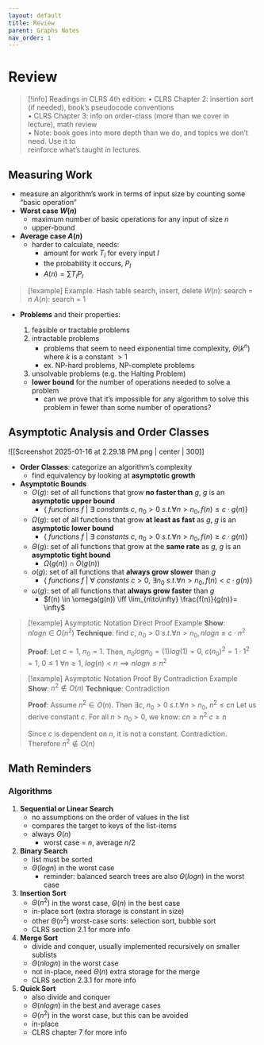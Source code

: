 ```yaml
---
layout: default
title: Review
parent: Graphs Notes
nav_order: 1
---
```

# Review

> [!info] Readings in CLRS 4th edition:
> • CLRS Chapter 2: insertion sort (if needed), book’s pseudocode conventions  
> • CLRS Chapter 3: info on order-class (more than we cover in lecture), math review  
> • Note: book goes into more depth than we do, and topics we don’t need. Use it to  
reinforce what’s taught in lectures.

## Measuring Work
- measure an algorithm’s work in terms of input size by counting some “basic operation”
- **Worst case $W(n)$**
	- maximum number of basic operations for any input of size $n$
	- upper-bound
- **Average case $A(n)$**
	- harder to calculate, needs:
		- amount for work $T_I$ for every input $I$
		- the probability it occurs, $P_I$
		- $A(n) = \sum T_I P_I$

> [!example] Example. Hash table search, insert, delete
> $W(n)$: search = $n$
> $A(n)$: search = $1$

- **Problems** and their properties:
	1. feasible or tractable problems
	2. intractable problems
		- problems that seem to need exponential time complexity, $\Theta (k^n)$ where $k$ is a constant $> 1$
		- ex. NP-hard problems, NP-complete problems
	3. unsolvable problems (e.g. the Halting Problem)

	- **lower bound** for the number of operations needed to solve a problem
		- can we prove that it’s impossible for any algorithm to solve this problem in fewer than some number of operations?

## Asymptotic Analysis and Order Classes
![[Screenshot 2025-01-16 at 2.29.18 PM.png | center | 300]]

- **Order Classes**: categorize an algorithm’s complexity
	- find equivalency by looking at **asymptotic growth**
- **Asymptotic Bounds**
	- $O(g)$: set of all functions that grow **no faster than** $g$, $g$ is an **asymptotic upper bound**
		- $\{ \ functions \ f \ | \ \exists \ constants \ c, \ n_0 > 0 \ s.t. \forall n > n_0, f(n) ≤ c \cdot g(n)\}$
	- $\Omega (g)$: set of all functions that grow **at least as fast** as $g$, $g$ is an **asymptotic lower bound**
		- $\{ \ functions \ f \ | \ \exists \ constants \ c, \ n_0 > 0 \ s.t. \forall n > n_0, f(n) ≥ c \cdot g(n)\}$
	- $\Theta (g)$: set of all functions that grow at the **same rate** as $g$, $g$ is an **asymptotic tight bound**
		- $\Omega (g(n)) \cap O(g(n))$
	- $o(g)$: set of all functions that **always grow slower** than $g$
		- $\{ \ functions \ f \ | \ \forall \ constants \ c > 0, \ \exists n_0 \ s.t. \forall n > n_0, f(n) < c \cdot g(n)\}$
	- $\omega(g)$: set of all functions that **always grow faster** than $g$
		- $f(n) \in \omega(g(n)) \iff \lim_{n\to\infty} \frac{f(n)}{g(n)}= \infty$

> [!example] Asymptotic Notation Direct Proof Example
> **Show**: $nlogn \ \in \ O(n^2)$
> **Technique**: find $c, \ n_0 > 0 \ s.t. \forall n > n_0, nlogn ≤ c \cdot n^2$
> 
> **Proof**: 
> Let $c = 1, \ n_0 = 1$. Then,
> 		$n_0 log n_0 = (1) log (1) = 0,$
> 		$c(n_0)^2 = 1 \cdot 1^2 = 1,$
> 		$0 ≤ 1$
> 		$\forall n ≥ 1, \ log(n) < n \implies nlogn ≤ n^2$

> [!example] Asymptotic Notation Proof By Contradiction Example
> **Show**: $n^2 \notin O(n)$
> **Technique**: Contradiction
> 
> **Proof**: 
> Assume $n^2 \in O(n)$. Then $\exists c, \ n_0 >0 \ s.t. \forall n > n_0, \ n^2 ≤ cn$
> Let us derive constant $c$. For all $n > n_0 > 0$, we know:
> $cn ≥ n^2$
> $c ≥ n$
>
> Since $c$ is dependent on $n$, it is not a constant. Contradiction. Therefore $n^2 \notin O(n)$

## Math Reminders

### Algorithms
1. **Sequential or Linear Search**
	- no assumptions on the order of values in the list
	- compares the target to keys of the list-items
	- always $\Theta(n)$
		- worst case = $n$, average $n/2$
2. **Binary Search**
	- list must be sorted
	- $\Theta(logn)$ in the worst case
		- reminder: balanced search trees are also $\Theta(logn)$ in the worst case
3. **Insertion Sort**
	- $\Theta(n^2)$ in the worst case, $\Theta(n)$ in the best case
	- in-place sort (extra storage is constant in size)
	- other $\Theta(n^2)$ worst-case sorts: selection sort, bubble sort
	- CLRS section 2.1 for more info
4. **Merge Sort**
	- divide and conquer, usually implemented recursively on smaller sublists
	- $\Theta(nlogn)$ in the worst case
	- not in-place, need $\Theta(n)$ extra storage for the merge
	- CLRS section 2.3.1 for more info
5. **Quick Sort**
	- also divide and conquer
	- $\Theta(nlogn)$ in the best and average cases
	- $\Theta(n^2)$ in the worst case, but this can be avoided
	- in-place
	- CLRS chapter 7 for more info